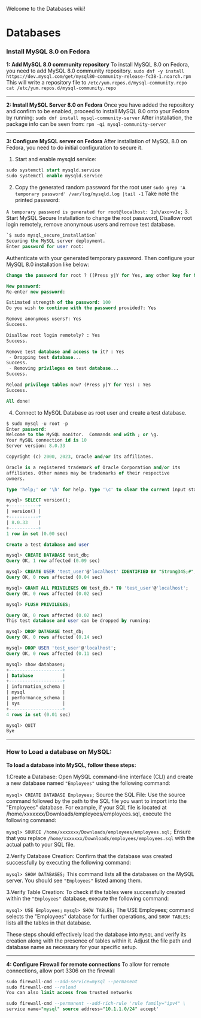 Welcome to the Databases wiki!

# Databases

### Install MySQL 8.0 on Fedora


**1: Add MySQL 8.0 community repository**
To install MySQL 8.0 on Fedora, you need to add MySQL 8.0 community repository.
`sudo dnf -y install https://dev.mysql.com/get/mysql80-community-release-fc38-1.noarch.rpm`
This will write a repository file to `/etc/yum.repos.d/mysql-community.repo`
` cat /etc/yum.repos.d/mysql-community.repo`


---

**2: Install MySQL Server 8.0 on Fedora**
Once you have added the repository and confirm to be enabled, proceed to install MySQL 8.0 onto your Fedora by running:
`sudo dnf install mysql-community-server`
After installation, the package info can be seen from:
`rpm -qi mysql-community-server`

---

**3: Configure MySQL server on Fedora**
After installation of MySQL 8.0 on Fedora, you need to do initial configuration to secure it.

1. Start and enable mysqld service:
```sql
sudo systemctl start mysqld.service
sudo systemctl enable mysqld.service
```
2. Copy the generated random password for the root user
`sudo grep 'A temporary password' /var/log/mysqld.log |tail -1`
Take note the printed password:

`A temporary password is generated for root@localhost: 1ph/axo>vJe;`
3. Start MySQL Secure Installation to change the root password, Disallow root login remotely, remove anonymous users and remove test database.

```sql
`$ sudo mysql_secure_installation`
Securing the MySQL server deployment.
Enter password for user root:
```
Authenticate with your generated temporary password. Then configure your MySQL 8.0 installation like below:

```sql
Change the password for root ? ((Press y|Y for Yes, any other key for No) : Yes

New password: 
Re-enter new password: 

Estimated strength of the password: 100 
Do you wish to continue with the password provided?: Yes

Remove anonymous users?: Yes
Success.

Disallow root login remotely? : Yes
Success.

Remove test database and access to it? : Yes
 - Dropping test database...
Success.
 - Removing privileges on test database...
Success.

Reload privilege tables now? (Press y|Y for Yes) : Yes
Success.

All done!

```
4. Connect to MySQL Database as root user and create a test database.

```sql
$ sudo mysql -u root -p
Enter password: 
Welcome to the MySQL monitor.  Commands end with ; or \g.
Your MySQL connection id is 10
Server version: 8.0.33

Copyright (c) 2000, 2023, Oracle and/or its affiliates.

Oracle is a registered trademark of Oracle Corporation and/or its
affiliates. Other names may be trademarks of their respective
owners.

Type 'help;' or '\h' for help. Type '\c' to clear the current input statement.

mysql> SELECT version();
+-----------+
| version() |
+-----------+
| 8.0.33    |
+-----------+
1 row in set (0.00 sec)
```

```sql
Create a test database and user

mysql> CREATE DATABASE test_db;
Query OK, 1 row affected (0.09 sec)

mysql> CREATE USER 'test_user'@'localhost' IDENTIFIED BY "Strong34S;#";
Query OK, 0 rows affected (0.04 sec)

mysql> GRANT ALL PRIVILEGES ON test_db.* TO 'test_user'@'localhost';
Query OK, 0 rows affected (0.02 sec)

mysql> FLUSH PRIVILEGES;

Query OK, 0 rows affected (0.02 sec)
This test database and user can be dropped by running:

mysql> DROP DATABASE test_db;
Query OK, 0 rows affected (0.14 sec)

mysql> DROP USER 'test_user'@'localhost';
Query OK, 0 rows affected (0.11 sec)

mysql> show databases;
+--------------------+
| Database           |
+--------------------+
| information_schema |
| mysql              |
| performance_schema |
| sys                |
+--------------------+
4 rows in set (0.01 sec)

mysql> QUIT
Bye

```
---

### How to Load a database on MySQL:

**To load a database into MySQL, follow these steps:**

1.Create a Database: Open MySQL command-line interface (CLI) and create a new database named `"Employees"` using the following command:


`mysql> CREATE DATABASE Employees;`
Source the SQL File: Use the source command followed by the path to the SQL file you want to import into the "Employees" database. For example, if your SQL file is located at /home/xxxxxxx/Downloads/employees/employees.sql, execute the following command:


`mysql> SOURCE /home/xxxxxxx/Downloads/employees/employees.sql;`
Ensure that you replace `/home/xxxxxxx/Downloads/employees/employees.sql` with the actual path to your SQL file.

2.Verify Database Creation: Confirm that the database was created successfully by executing the following command:


`mysql> SHOW DATABASES;`
This command lists all the databases on the MySQL server. You should see `"Employees"` listed among them.

3.Verify Table Creation: To check if the tables were successfully created within the `"Employees"` database, execute the following command:

`mysql> USE Employees;`
`mysql> SHOW TABLES;`
The USE Employees; command selects the "Employees" database for further operations, and `SHOW TABLES;` lists all the tables in that database.

These steps should effectively load the database into `MySQL` and verify its creation along with the presence of tables within it. Adjust the file path and database name as necessary for your specific setup.



---



**4: Configure Firewall for remote connections**
To allow for remote connections, allow port 3306 on the firewall

```sql
sudo firewall-cmd --add-service=mysql --permanent
sudo firewall-cmd --reload
You can also limit access from trusted networks

sudo firewall-cmd --permanent --add-rich-rule 'rule family="ipv4" \
service name="mysql" source address="10.1.1.0/24" accept'

```
